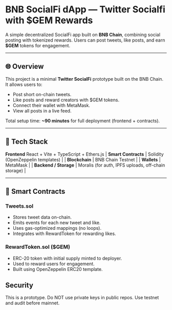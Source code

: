 # BNB SocialFi dApp — Twitter Socialfi with $GEM Rewards

A simple decentralized SocialFi app built on **BNB Chain**, combining social posting with tokenized rewards.
Users can post tweets, like posts, and earn **$GEM** tokens for engagement.

---

## 🌐 Overview

This project is a minimal **Twitter SocialFi** prototype built on the BNB Chain.
It allows users to:
- Post short on-chain tweets.
- Like posts and reward creators with $GEM tokens.
- Connect their wallet with MetaMask.
- View all posts in a live feed.

Total setup time: **~90 minutes** for full deployment (frontend + contracts).

---

## 🧰 Tech Stack

 **Frontend** React + Vite + TypeScript + Ethers.js 
| **Smart Contracts** | Solidity (OpenZeppelin templates) |
| **Blockchain** | BNB Chain Testnet |
| **Wallets** | MetaMask |
| **Backend / Storage** | Moralis (for auth, IPFS uploads, off-chain storage) |

---

## 💎 Smart Contracts

### Tweets.sol
- Stores tweet data on-chain.
- Emits events for each new tweet and like.
- Uses gas-optimized mappings (no loops).
- Integrates with RewardToken for rewarding likes.

### RewardToken.sol ($GEM)
- ERC-20 token with initial supply minted to deployer.
- Used to reward users for engagement.
- Built using OpenZeppelin ERC20 template.

## Security
This is a prototype. Do NOT use private keys in public repos. Use testnet and audit before mainnet.
